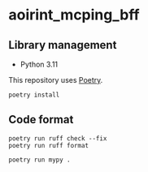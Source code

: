 # aoirint_mcping_bff

## Library management

- Python 3.11

This repository uses [Poetry](https://github.com/python-poetry/poetry).

```shell
poetry install
```

## Code format

```shell
poetry run ruff check --fix
poetry run ruff format

poetry run mypy .
```
